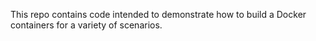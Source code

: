 This repo contains code intended to demonstrate how to build a Docker containers for a variety of scenarios.
